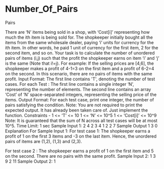 # Number_Of_Pairs
Pairs

There are ‘N’ items being sold in a shop, with ‘Cost[i]’ representing how much the ith item is being sold for. The shopkeeper initially bought all the items from the same wholesale dealer, paying ‘i’ units for currency for the ith item. In other words, he paid 1 unit of currency for the first item, 2 for the second item, and so on.
Your task is to calculate the number of unordered pairs of items (i,j) such that the profit the shopkeeper earns on item ‘i’ and ‘j’ is the same (Note that i!=j).
For example:
If the selling prices are [4,6], the shopkeeper makes a profit of 4-1=3 on the first item and a profit of 6-2=4 on the second. In this scenario, there are no pairs of items with the same profit.
Input Format:
The first line contains 'T', denoting the number of test cases.
For each Test :
The first line contains a single integer ‘N’, representing the number of elements.
The second line contains an array ‘Cost’ of ‘N’ space-separated integers, representing the selling price of the items.
Output Format:
For each test case, print one integer, the number of pairs satisfying the condition.
Note:
You are not required to print the expected output. It has already been taken care of. Just implement the function.
Constraints -
1 <= ‘T’  <= 10
1 <= ‘N’ <= 10^5
1 <= ‘Cost[i]’ <= 10^9
Note: It is guaranteed that the sum of N across all test cases will be at most 10^5.
Time Limit: 1 sec
Sample Input 1:
2
4
2 3 4 1
2
2 7
Sample Output 1
3
0
Explanation For Sample Input 1:
For test case 1:
    The shopkeeper earns a profit of 1 on the first 3 items and -3 on the last item. Hence, the unordered pairs of items are (1,2), (1,3) and (2,3).

For test case 2 :
    The shopkeeper earns a profit of 1 on the first item and 5 on the second. There are no pairs with the same profit.
Sample Input 2:
1
3
9 2 11
Sample Output 2:
1
